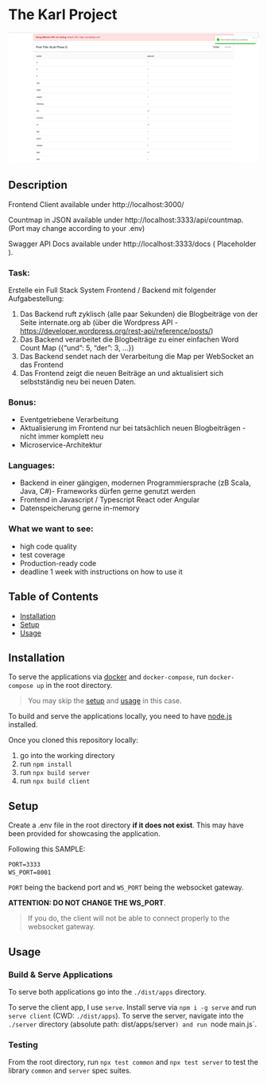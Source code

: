 # The Karl Project
![alt text](/assets/demo.png)

## Description 

Frontend Client available under http://localhost:3000/ 

Countmap in JSON available under http://localhost:3333/api/countmap. (Port may change according to your .env)

Swagger API Docs available under http://localhost:3333/docs ( Placeholder ).

### Task:

Erstelle ein Full Stack System Frontend / Backend mit folgender Aufgabestellung:
1. Das Backend ruft zyklisch (alle paar Sekunden) die Blogbeiträge von der Seite internate.org ab (über die Wordpress API - https://developer.wordpress.org/rest-api/reference/posts/)
2. Das Backend verarbeitet die Blogbeiträge zu einer einfachen Word Count Map ({“und”: 5, “der”: 3, ...})
3. Das Backend sendet nach der Verarbeitung die Map per WebSocket an das Frontend
4. Das Frontend zeigt die neuen Beiträge an und aktualisiert sich selbstständig neu bei neuen Daten.

### Bonus:
- Eventgetriebene Verarbeitung
- Aktualisierung im Frontend nur bei tatsächlich neuen Blogbeiträgen - nicht immer komplett neu
- Microservice-Architektur

### Languages:
- Backend in einer gängigen, modernen Programmiersprache (zB Scala, Java, C#)- Frameworks dürfen gerne genutzt werden
- Frontend in Javascript / Typescript React oder Angular
- Datenspeicherung gerne in-memory

### What we want to see:
- high code quality
- test coverage
- Production-ready code
- deadline 1 week with instructions on how to use it

## Table of Contents

* [Installation](#installation)
* [Setup](#setup)
* [Usage](#usage)

## Installation

To serve the applications via [docker](https://www.docker.com/) and `docker-compose`,
run `docker-compose up` in the root directory.

> You may skip the [setup](#setup) and [usage](#usage) in this case.

To build and serve the applications locally, you need to have [node.js](https://nodejs.org/en/) installed. 

Once you cloned this repository locally:
1. go into the working directory
2. run `npm install`
3. run `npx build server`
4. run `npx build client`

## Setup

Create a .env file in the root directory **if it does not exist**. This may have been provided for showcasing the application.

Following this SAMPLE:
```.env
PORT=3333
WS_PORT=8001
```

`PORT` being the backend port and `WS_PORT` being the websocket gateway. 

**ATTENTION: DO NOT CHANGE THE WS_PORT**.

> If you do, the client will not be able to connect properly to the websocket gateway.

## Usage 

### Build & Serve Applications

To serve both applications go into the `./dist/apps` directory.

To serve the client app, I use `serve`. Install serve via `npm i -g serve` and run `serve client` (CWD: `./dist/apps`).
To serve the server, navigate into the `./server` directory (absolute path: dist/apps/server`) and run `node main.js`.

### Testing

From the root directory, run `npx test common` and `npx test server` to test the library `common` and `server` spec suites. 
